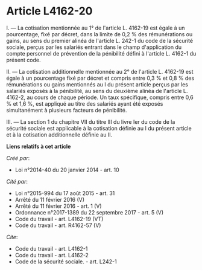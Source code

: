 # Article L4162-20

I. ― La cotisation mentionnée au 1° de l'article L. 4162-19 est égale à un pourcentage, fixé par décret, dans la limite de
0,2 % des rémunérations ou gains, au sens du premier alinéa de l'article L. 242-1 du code de la sécurité sociale, perçus par
les salariés entrant dans le champ d'application du compte personnel de prévention de la pénibilité défini à l'article L.
4162-1 du présent code. 

II. ― La cotisation additionnelle mentionnée au 2° de l'article L. 4162-19 est égale à un pourcentage fixé par décret et
compris entre 0,3 % et 0,8 % des rémunérations ou gains mentionnés au I du présent article perçus par les salariés exposés à
la pénibilité, au sens du deuxième alinéa de l'article L. 4162-2, au cours de chaque période. Un taux spécifique, compris
entre 0,6 % et 1,6 %, est appliqué au titre des salariés ayant été exposés simultanément à plusieurs facteurs de pénibilité. 

III. ― La section 1 du chapitre VII du titre III du livre Ier du code de la sécurité sociale est applicable à la cotisation
définie au I du présent article et à la cotisation additionnelle définie au II.

**Liens relatifs à cet article**

_Créé par_:

  - Loi n°2014-40 du 20 janvier 2014 - art. 10

_Cité par_:

  - Loi n°2015-994 du 17 août 2015 - art. 31
  - Arrêté du 11 février 2016 (V)
  - Arrêté du 11 février 2016 - art. 1 (V)
  - Ordonnance n°2017-1389 du 22 septembre 2017 - art. 5 (V)
  - Code du travail - art. L4162-19 (VT)
  - Code du travail - art. R4162-57 (V)

_Cite_:

  - Code du travail - art. L4162-1
  - Code du travail - art. L4162-2
  - Code de la sécurité sociale. - art. L242-1

